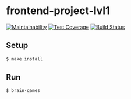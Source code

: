 # frontend-project-lvl1

[![Maintainability](https://api.codeclimate.com/v1/badges/a99a88d28ad37a79dbf6/maintainability)](https://codeclimate.com/github/codeclimate/codeclimate/maintainability)
[![Test Coverage](https://api.codeclimate.com/v1/badges/a99a88d28ad37a79dbf6/test_coverage)](https://codeclimate.com/github/codeclimate/codeclimate/test_coverage)
[![Build Status](https://travis-ci.org/sergpvv/frontend-project-lvl1.svg?branch=master)](https://travis-ci.org/sergpvv/frontend-project-lvl1)

## Setup

```sh
$ make install
```

## Run

```sh
$ brain-games
```
